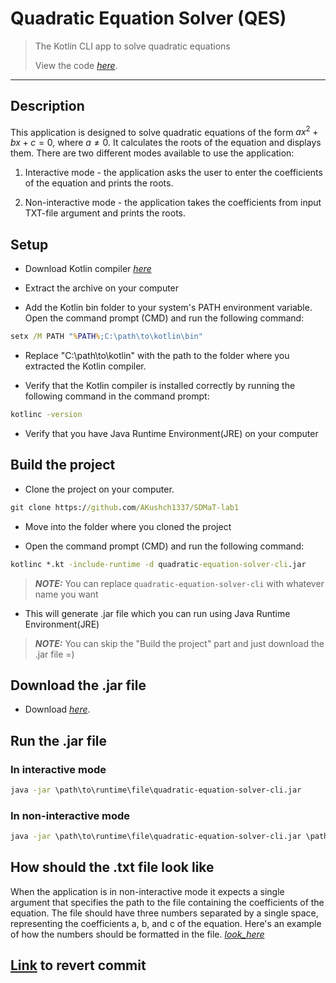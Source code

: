 # Quadratic Equation Solver (QES)

> The Kotlin CLI app to solve quadratic equations
>
> View the code [_here_](https://github.com/AKushch1337/SDMaT-lab1/blob/main/QuadraticEquation.kt). 
-------------------------------
## Description
This application is designed to solve quadratic equations of the form $ax^2+bx+c=0$, where $a \neq 0$. It calculates the roots of the equation and displays them. There are two different modes available to use the application:

1) Interactive mode - the application asks the user to enter the coefficients of the equation and prints the roots.

2) Non-interactive mode - the application takes the coefficients from input TXT-file argument and prints the roots.

## Setup

- Download Kotlin compiler [_here_](https://github.com/JetBrains/kotlin/releases/download/v1.8.10/kotlin-compiler-1.8.10.zip)

- Extract the archive on your computer

- Add the Kotlin bin folder to your system's PATH environment variable. Open the command prompt (CMD) and run the following command:

```cmd
setx /M PATH "%PATH%;C:\path\to\kotlin\bin"
```
- Replace "C:\path\to\kotlin" with the path to the folder where you extracted the Kotlin compiler.

- Verify that the Kotlin compiler is installed correctly by running the following command in the command prompt:

```cmd
kotlinc -version
```

- Verify that you have Java Runtime Environment(JRE) on your computer

## Build the project

- Clone the project on your computer.

```cmd
git clone https://github.com/AKushch1337/SDMaT-lab1
```

- Move into the folder where you cloned the project 

- Open the command prompt (CMD) and run the following command:

```cmd
kotlinc *.kt -include-runtime -d quadratic-equation-solver-cli.jar
```

> **_NOTE:_**  You can replace ```quadratic-equation-solver-cli``` with whatever name you want

- This will generate .jar file which you can run using Java Runtime Environment(JRE)

> **_NOTE:_**  You can skip the "Build the project" part and just download the .jar file =)

## Download the .jar file

- Download [_here_](https://github.com/AKushch1337/SDMaT-lab1/releases/download/1.0.0/quadratic-equation-solver-cli.jar).

## Run the .jar file

### In interactive mode

```cmd 
java -jar \path\to\runtime\file\quadratic-equation-solver-cli.jar
```

### In non-interactive mode

```cmd 
java -jar \path\to\runtime\file\quadratic-equation-solver-cli.jar \path\to\file\with\inputs
```

## How should the .txt file look like

When the application is in non-interactive mode it expects a single argument that specifies the path to the file containing the coefficients of the equation. The file should have three numbers separated by a single space, representing the coefficients a, b, and c of the equation. Here's an example of how the numbers should be formatted in the file. [_look_here_](https://github.com/AKushch1337/SDMaT-lab1/tree/main/TestFiles)

## [Link](https://github.com/AKushch1337/SDMaT-lab1/commit/02fca5a0b58b6f19afb5205c06c4a494c0012570) to revert commit
